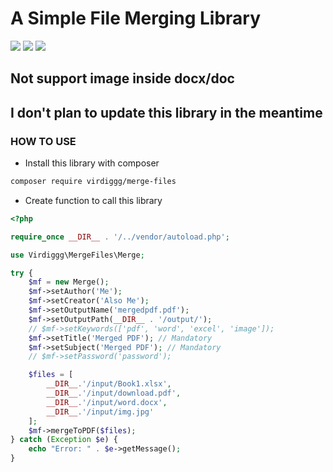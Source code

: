 # A Simple File Merging Library

<img src="https://img.shields.io/packagist/php-v/virdiggg/merge-files" /> <img src="https://img.shields.io/badge/codeigniter--version-3-green" /> <img src="https://img.shields.io/github/license/virdiggg/merge-files" />

## Not support image inside docx/doc
## I don't plan to update this library in the meantime

### HOW TO USE
- Install this library with composer
```bash
composer require virdiggg/merge-files
```
- Create function to call this library
```php
<?php

require_once __DIR__ . '/../vendor/autoload.php';

use Virdiggg\MergeFiles\Merge;

try {
    $mf = new Merge();
    $mf->setAuthor('Me');
    $mf->setCreator('Also Me');
    $mf->setOutputName('mergedpdf.pdf');
    $mf->setOutputPath(__DIR__ . '/output/');
    // $mf->setKeywords(['pdf', 'word', 'excel', 'image']);
    $mf->setTitle('Merged PDF'); // Mandatory
    $mf->setSubject('Merged PDF'); // Mandatory
    // $mf->setPassword('password');

    $files = [
        __DIR__.'/input/Book1.xlsx',
        __DIR__.'/input/download.pdf',
        __DIR__.'/input/word.docx',
        __DIR__.'/input/img.jpg'
    ];
    $mf->mergeToPDF($files);
} catch (Exception $e) {
    echo "Error: " . $e->getMessage();
}
```